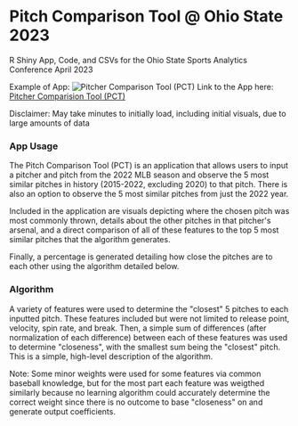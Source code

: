 # Pitch Comparison Tool @ Ohio State 2023
R Shiny App, Code, and CSVs for the Ohio State Sports Analytics Conference April 2023

Example of App: ![Pitcher Comparison Tool (PCT)](https://github.com/iblum37/Pitch-Comparison-Tool-Ohio-State-2023/blob/main/Pitch%20Comparison%20Tool.png)
Link to the App here: [Pitcher Comparision Tool (PCT)](https://7dej8y-isaac-blumhoefer.shinyapps.io/PitchComparisonTool/)

Disclaimer: May take minutes to initially load, including initial visuals, due to large amounts of data

### App Usage
The Pitch Comparison Tool (PCT) is an application that allows users to input a pitcher and pitch from the 2022 MLB season and observe the 5 most similar pitches in history (2015-2022, excluding 2020) to that pitch. There is also an option to observe the 5 most similar pitches from just the 2022 year.

Included in the application are visuals depicting where the chosen pitch was most commonly thrown, details about the other pitches in that pitcher's arsenal, and a direct comparison of all of these features to the top 5 most similar pitches that the algorithm generates.

Finally, a percentage is generated detailing how close the pitches are to each other using the algorithm detailed below.

### Algorithm
A variety of features were used to determine the "closest" 5 pitches to each inputted pitch. These features included but were not limited to release point, velocity, spin rate, and break. Then, a simple sum of differences (after normalization of each difference) between each of these features was used to determine "closeness", with the smallest sum being the "closest" pitch. This is a simple, high-level description of the algorithm.

Note: Some minor weights were used for some features via common baseball knowledge, but for the most part each feature was weigthed similarly because no learning algorithm could accurately determine the correct weight since there is no outcome to base "closeness" on and generate output coefficients.


